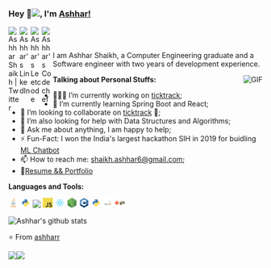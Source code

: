 ### Hey 👋<img src="https://raw.githubusercontent.com/aemmadi/aemmadi/master/wave.gif" width="30px">, I'm [Ashhar!](https://ashharshaikh.netlify.app/) 

<a href="mailto:shaikh.ashhar6@gmail.com">
  <img align="left" alt="Ashhar Shaikh | Twitter" width="22px" src="https://cdn.jsdelivr.net/npm/simple-icons@v3/icons/gmail.svg" />
</a>
<a href="https://www.linkedin.com/in/ashharshaikh/">
  <img align="left" alt="Ashhar's LinkedIn" width="22px" src="https://cdn.jsdelivr.net/npm/simple-icons@v3/icons/linkedin.svg" />
</a>
<a href="https://leetcode.com/ashharr/">
  <img align="left" alt="Ashhar's Leetcode" width="22px" src="https://cdn.jsdelivr.net/npm/simple-icons@v3/icons/leetcode.svg" />
</a>
<a href="https://hackerrank.com/ashharr">
  <img align="left" alt="Ashhar's Codechef" width="22px" src="https://cdn.jsdelivr.net/npm/simple-icons@v3/icons/hackerrank.svg" />
</a>


<br />
<br />

I am Ashhar Shaikh, a Computer Engineering graduate and a Software engineer with two years of development experience. 

  <img align="right" alt="GIF" src="https://media.giphy.com/media/836HiJc7pgzy8iNXCn/giphy.gif" />
  
**Talking about Personal Stuffs:**

- 👨🏽‍💻 I’m currently working on [ticktrack](https://github.com/ashharr/ticktrack);
- 🌱 I’m currently learning Spring Boot and React; 
- 👯 I’m looking to collaborate on [ticktrack](https://github.com/ashharr/ticktrack) 🤝;
- 🤔 I’m also looking for help with Data Structures and Algorithms;
- 💬 Ask me about anything, I am happy to help;
- ⚡️ Fun-Fact: I won the India's largest hackathon SIH in 2019 for buidling [ML Chatbot](https://github.com/ashharr/chatbot-ml-SIH-2019)
- 📫 How to reach me: shaikh.ashhar6@gmail.com;
- 📝[Resume && Portfolio](https://ashharshaikh.netlify.app/)

**Languages and Tools:**  

<code><img height="20" src="https://raw.githubusercontent.com/github/explore/80688e429a7d4ef2fca1e82350fe8e3517d3494d/topics/java/java.png"></code>
<code><img height="20" src="https://raw.githubusercontent.com/github/explore/80688e429a7d4ef2fca1e82350fe8e3517d3494d/topics/python/python.png"></code>
<code><img height="20" src="https://user-images.githubusercontent.com/33158051/103466606-760a4000-4d14-11eb-9941-2f3d00371471.png"></code>
<code><img height="20" src="https://raw.githubusercontent.com/github/explore/80688e429a7d4ef2fca1e82350fe8e3517d3494d/topics/javascript/javascript.png"></code>
<code><img height="20" src="https://raw.githubusercontent.com/github/explore/80688e429a7d4ef2fca1e82350fe8e3517d3494d/topics/react/react.png"></code>
<code><img height="20" src="https://raw.githubusercontent.com/github/explore/80688e429a7d4ef2fca1e82350fe8e3517d3494d/topics/nodejs/nodejs.png"></code>
<code><img height="20" src="https://raw.githubusercontent.com/github/explore/80688e429a7d4ef2fca1e82350fe8e3517d3494d/topics/cpp/cpp.png"></code>
<code><img height="20" src="https://raw.githubusercontent.com/github/explore/80688e429a7d4ef2fca1e82350fe8e3517d3494d/topics/python/python.png"></code>
<code><img height="20" src="https://raw.githubusercontent.com/github/explore/80688e429a7d4ef2fca1e82350fe8e3517d3494d/topics/mysql/mysql.png"></code>
<code><img height="20" src="https://raw.githubusercontent.com/github/explore/80688e429a7d4ef2fca1e82350fe8e3517d3494d/topics/git/git.png"></code>



![Ashhar's github stats](https://github-readme-stats.vercel.app/api?username=ashharr&show_icons=true&hide_border=true)

⭐️ From [ashharr](https://github.com/ashharr)


<a href="https://github.com/ashharr/ticktrack">
  <img align="left" src="https://github-readme-stats.vercel.app/api/pin/?username=ashharr&repo=ticktrack" />
</a>

<a href="https://github.com/ashharr/chatbot-ml-SIH-2019">
  <img align="left" src="https://github-readme-stats.vercel.app/api/pin/?username=ashharr&repo=chatbot-ml-SIH-2019" />
</a>

